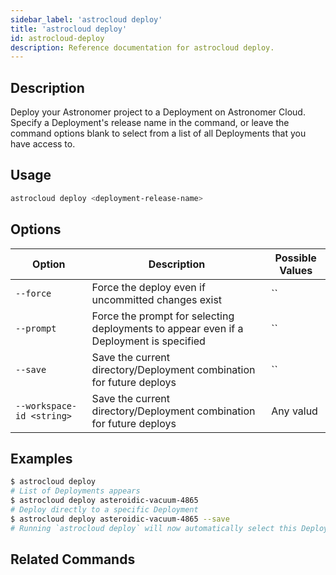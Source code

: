```yaml
---
sidebar_label: 'astrocloud deploy'
title: 'astrocloud deploy'
id: astrocloud-deploy
description: Reference documentation for astrocloud deploy.
---
```


## Description

Deploy your Astronomer project to a Deployment on Astronomer Cloud. Specify a Deployment's release name in the command, or leave the command options blank to select from a list of all Deployments that you have access to.

## Usage

```sh
astrocloud deploy <deployment-release-name>
```

## Options

| Option  | Description                                          | Possible Values                   |
| ------- | ---------------------------------------------------- | --------------------------------- |
| `--force` | Force the deploy even if uncommitted changes exist | `` |
| `--prompt` | Force the prompt for selecting deployments to appear even if a Deployment is specified | `` |
| `--save` | Save the current directory/Deployment combination for future deploys | `` |
| `--workspace-id <string> `| Save the current directory/Deployment combination for future deploys | Any valud|


## Examples

```sh
$ astrocloud deploy
# List of Deployments appears
$ astrocloud deploy asteroidic-vacuum-4865
# Deploy directly to a specific Deployment
$ astrocloud deploy asteroidic-vacuum-4865 --save
# Running `astrocloud deploy` will now automatically select this Deployment for your Astronomer project
```

## Related Commands
